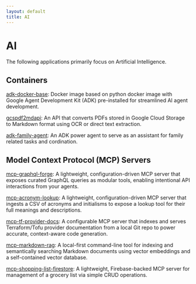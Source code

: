 ```yaml
---
layout: default
title: AI
---
```


# AI

The following applications primarily focus on Artificial Intelligence.

## Containers

[adk-docker-base](https://github.com/UnitVectorY-Labs/adk-docker-base): Docker image based on python docker image with Google Agent Development Kit (ADK) pre-installed for streamlined AI agent development.

[gcspdf2mdapi](https://github.com/UnitVectorY-Labs/gcspdf2mdapi): An API that converts PDFs stored in Google Cloud Storage to Markdown format using OCR or direct text extraction.

[adk-family-agent](https://github.com/UnitVectorY-Labs/adk-family-agent): An ADK power agent to serve as an assistant for family related tasks and cordination.

## Model Context Protocol (MCP) Servers

[mcp-graphql-forge](https://github.com/UnitVectorY-Labs/mcp-graphql-forge): A lightweight, configuration-driven MCP server that exposes curated GraphQL queries as modular tools, enabling intentional API interactions from your agents.

[mcp-acronym-lookup](https://github.com/UnitVectorY-Labs/mcp-acronym-lookup): A lightweight, configuration-driven MCP server that ingests a CSV of acronyms and initialisms to expose a lookup tool for their full meanings and descriptions.

[mcp-tf-provider-docs](https://github.com/UnitVectorY-Labs/mcp-tf-provider-docs): A configurable MCP server that indexes and serves Terraform/Tofu provider documentation from a local Git repo to power accurate, context-aware code generation.

[mcp-markdown-rag](https://github.com/UnitVectorY-Labs/mcp-markdown-rag): A local-first command-line tool for indexing and semantically searching Markdown documents using vector embeddings and a self-contained vector database.

[mcp-shopping-list-firestore](https://github.com/UnitVectorY-Labs/mcp-shopping-list-firestore): A lightweight, Firebase-backed MCP server for management of a grocery list via simple CRUD operations.
